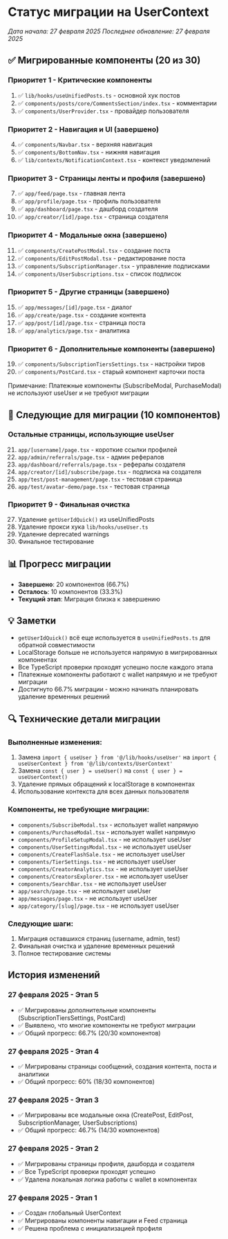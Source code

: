 # Статус миграции на UserContext

*Дата начала: 27 февраля 2025*
*Последнее обновление: 27 февраля 2025*

## ✅ Мигрированные компоненты (20 из 30)

### Приоритет 1 - Критические компоненты
1. ✅ `lib/hooks/useUnifiedPosts.ts` - основной хук постов
2. ✅ `components/posts/core/CommentsSection/index.tsx` - комментарии
3. ✅ `components/UserProvider.tsx` - провайдер пользователя

### Приоритет 2 - Навигация и UI (завершено)
4. ✅ `components/Navbar.tsx` - верхняя навигация
5. ✅ `components/BottomNav.tsx` - нижняя навигация  
6. ✅ `lib/contexts/NotificationContext.tsx` - контекст уведомлений

### Приоритет 3 - Страницы ленты и профиля (завершено)
7. ✅ `app/feed/page.tsx` - главная лента
8. ✅ `app/profile/page.tsx` - профиль пользователя
9. ✅ `app/dashboard/page.tsx` - дашборд создателя
10. ✅ `app/creator/[id]/page.tsx` - страница создателя

### Приоритет 4 - Модальные окна (завершено)
11. ✅ `components/CreatePostModal.tsx` - создание поста
12. ✅ `components/EditPostModal.tsx` - редактирование поста
13. ✅ `components/SubscriptionManager.tsx` - управление подписками
14. ✅ `components/UserSubscriptions.tsx` - список подписок

### Приоритет 5 - Другие страницы (завершено)
15. ✅ `app/messages/[id]/page.tsx` - диалог
16. ✅ `app/create/page.tsx` - создание контента
17. ✅ `app/post/[id]/page.tsx` - страница поста
18. ✅ `app/analytics/page.tsx` - аналитика

### Приоритет 6 - Дополнительные компоненты (завершено)
19. ✅ `components/SubscriptionTiersSettings.tsx` - настройки тиров
20. ✅ `components/PostCard.tsx` - старый компонент карточки поста

Примечание: Платежные компоненты (SubscribeModal, PurchaseModal) не используют useUser и не требуют миграции

## 🔄 Следующие для миграции (10 компонентов)

### Остальные страницы, использующие useUser
21. `app/[username]/page.tsx` - короткие ссылки профилей
22. `app/admin/referrals/page.tsx` - админ рефералов
23. `app/dashboard/referrals/page.tsx` - рефералы создателя
24. `app/creator/[id]/subscribe/page.tsx` - подписка на создателя
25. `app/test/post-management/page.tsx` - тестовая страница
26. `app/test/avatar-demo/page.tsx` - тестовая страница

### Приоритет 9 - Финальная очистка
27. Удаление `getUserIdQuick()` из useUnifiedPosts
28. Удаление прокси хука `lib/hooks/useUser.ts`
29. Удаление deprecated warnings
30. Финальное тестирование

## 📊 Прогресс миграции

- **Завершено**: 20 компонентов (66.7%)
- **Осталось**: 10 компонентов (33.3%)
- **Текущий этап**: Миграция близка к завершению

## 💡 Заметки

- `getUserIdQuick()` всё еще используется в `useUnifiedPosts.ts` для обратной совместимости
- LocalStorage больше не используется напрямую в мигрированных компонентах
- Все TypeScript проверки проходят успешно после каждого этапа
- Платежные компоненты работают с wallet напрямую и не требуют миграции
- Достигнуто 66.7% миграции - можно начинать планировать удаление временных решений

## 🔍 Технические детали миграции

### Выполненные изменения:
1. Замена `import { useUser } from '@/lib/hooks/useUser'` на `import { useUserContext } from '@/lib/contexts/UserContext'`
2. Замена `const { user } = useUser()` на `const { user } = useUserContext()`
3. Удаление прямых обращений к localStorage в компонентах
4. Использование контекста для всех данных пользователя

### Компоненты, не требующие миграции:
- `components/SubscribeModal.tsx` - использует wallet напрямую
- `components/PurchaseModal.tsx` - использует wallet напрямую
- `components/ProfileSetupModal.tsx` - не использует useUser
- `components/UserSettingsModal.tsx` - не использует useUser
- `components/CreateFlashSale.tsx` - не использует useUser
- `components/TierSettings.tsx` - не использует useUser
- `components/CreatorAnalytics.tsx` - не использует useUser
- `components/CreatorsExplorer.tsx` - не использует useUser
- `components/SearchBar.tsx` - не использует useUser
- `app/search/page.tsx` - не использует useUser
- `app/messages/page.tsx` - не использует useUser
- `app/category/[slug]/page.tsx` - не использует useUser

### Следующие шаги:
1. Миграция оставшихся страниц (username, admin, test)
2. Финальная очистка и удаление временных решений
3. Полное тестирование системы

## История изменений

### 27 февраля 2025 - Этап 5
- ✅ Мигрированы дополнительные компоненты (SubscriptionTiersSettings, PostCard)
- ✅ Выявлено, что многие компоненты не требуют миграции
- ✅ Общий прогресс: 66.7% (20/30 компонентов)

### 27 февраля 2025 - Этап 4
- ✅ Мигрированы страницы сообщений, создания контента, поста и аналитики
- ✅ Общий прогресс: 60% (18/30 компонентов)

### 27 февраля 2025 - Этап 3
- ✅ Мигрированы все модальные окна (CreatePost, EditPost, SubscriptionManager, UserSubscriptions)
- ✅ Общий прогресс: 46.7% (14/30 компонентов)

### 27 февраля 2025 - Этап 2
- ✅ Мигрированы страницы профиля, дашборда и создателя
- ✅ Все TypeScript проверки проходят успешно
- ✅ Удалена локальная логика работы с wallet в компонентах

### 27 февраля 2025 - Этап 1
- ✅ Создан глобальный UserContext
- ✅ Мигрированы компоненты навигации и Feed страница
- ✅ Решена проблема с инициализацией профиля 